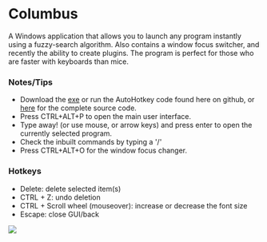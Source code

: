 # Columbus
A Windows application that allows you to launch any program instantly using a fuzzy-search algorithm. Also contains a window focus switcher, and recently the ability to create plugins. The program is perfect for those who are faster with keyboards than mice.

### Notes/Tips
* Download the <a href="http://runie.me/Columbus/Columbus.exe">exe</a> or run the AutoHotkey code found here on github, or <a href="http://runie.me/Columbus/Columbus.ahk">here</a> for the complete source code.
* Press CTRL+ALT+P to open the main user interface.
* Type away! (or use mouse, or arrow keys) and press enter to open the currently selected program.
* Check the inbuilt commands by typing a '/'
* Press CTRL+ALT+O for the window focus changer.

### Hotkeys
* Delete: delete selected item(s)
* CTRL + Z: undo deletion
* CTRL + Scroll wheel (mouseover): increase or decrease the font size
* Escape: close GUI/back

<img src='http://runie.me/?i=0bMFe'>
